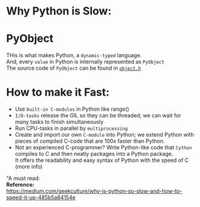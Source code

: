 # Why Python is Slow:

# PyObject
THis is what makes Python, a `dynamic-typed` language.  
And, every `value` in Python is internally represented as `PyObject`  
The source code of `PyObject` can be found in [`object.h`](https://github.com/python/cpython/blob/main/Include/object.h)  

# How to make it Fast:
- Use `built-in C-modules` in Python like range()
- `I/O-tasks` release the GIL so they can be threaded; we can wait for many tasks to finish simultaneously
- Run CPU-tasks in parallel by `multiprocessing`
- Create and import our own `C-module` into Python; we extend Python with pieces of compiled C-code that are 100x faster than Python.
- Not an experienced C-programmer? Write Python-like code that `Cython` compiles to C and then neatly packages into a Python package.  
    It offers the readability and easy syntax of Python with the speed of C (more info)

"A must read:  
**Reference:**  
https://medium.com/geekculture/why-is-python-so-slow-and-how-to-speed-it-up-485b5a84154e

